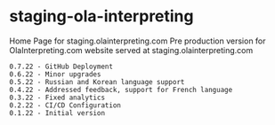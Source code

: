 # staging-ola-interpreting
Home Page for staging.olainterpreting.com
Pre production version for OlaInterpreting.com website served at staging.olainterpreting.com

```
0.7.22 - GitHub Deployment
0.6.22 - Minor upgrades
0.5.22 - Russian and Korean language support
0.4.22 - Addressed feedback, support for French language
0.3.22 - Fixed analytics
0.2.22 - CI/CD Configuration
0.1.22 - Initial version
```
